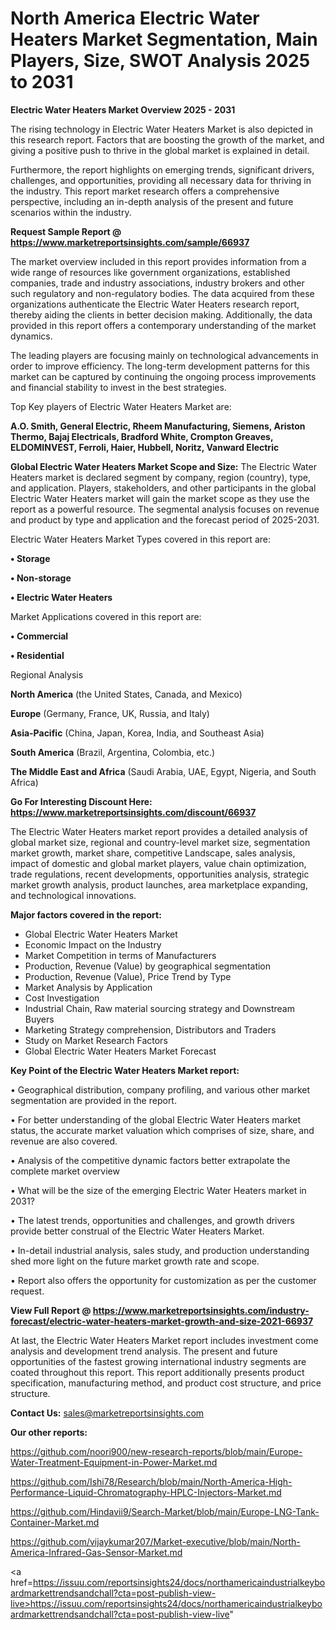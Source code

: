 # North America Electric Water Heaters Market Segmentation, Main Players, Size, SWOT Analysis 2025 to 2031

<Strong> Electric Water Heaters Market Overview 2025 - 2031</strong>

The rising technology in Electric Water Heaters Market is also depicted in this research report. Factors that are boosting the growth of the market, and giving a positive push to thrive in the global market is explained in detail.

Furthermore, the report highlights on emerging trends, significant drivers, challenges, and opportunities, providing all necessary data for thriving in the industry. This report market research offers a comprehensive perspective, including an in-depth analysis of the present and future scenarios within the industry.

<strong>Request Sample Report @ <a href=https://www.marketreportsinsights.com/sample/66937>https://www.marketreportsinsights.com/sample/66937</a></strong>

The market overview included in this report provides information from a wide range of resources like government organizations, established companies, trade and industry associations, industry brokers and other such regulatory and non-regulatory bodies. The data acquired from these organizations authenticate the Electric Water Heaters research report, thereby aiding the clients in better decision making. Additionally, the data provided in this report offers a contemporary understanding of the market dynamics.

The leading players are focusing mainly on technological advancements in order to improve efficiency. The long-term development patterns for this market can be captured by continuing the ongoing process improvements and financial stability to invest in the best strategies.

Top Key players of Electric Water Heaters Market are:

<strong>A.O. Smith, General Electric, Rheem Manufacturing, Siemens, Ariston Thermo, Bajaj Electricals, Bradford White, Crompton Greaves, ELDOMINVEST, Ferroli, Haier, Hubbell, Noritz, Vanward Electric</strong>

<strong><b>Global Electric Water Heaters Market Scope and Size:</b></strong>
The Electric Water Heaters market is declared segment by company, region (country), type, and application. Players, stakeholders, and other participants in the global Electric Water Heaters market will gain the market scope as they use the report as a powerful resource. The segmental analysis focuses on revenue and product by type and application and the forecast period of 2025-2031.

Electric Water Heaters Market Types covered in this report are:

<strong>• Storage

• Non-storage

• Electric Water Heaters</strong>

Market Applications covered in this report are:

<strong>• Commercial

• Residential</strong> 

Regional Analysis

<strong>North America</strong> (the United States, Canada, and Mexico)

<strong>Europe</strong> (Germany, France, UK, Russia, and Italy)

<strong>Asia-Pacific</strong> (China, Japan, Korea, India, and Southeast Asia)

<strong>South America</strong> (Brazil, Argentina, Colombia, etc.)

<strong>The Middle East and Africa</strong> (Saudi Arabia, UAE, Egypt, Nigeria, and South Africa)

<strong>Go For Interesting Discount Here: <a href=https://www.marketreportsinsights.com/discount/66937>https://www.marketreportsinsights.com/discount/66937</a></strong>

The Electric Water Heaters market report provides a detailed analysis of global market size, regional and country-level market size, segmentation market growth, market share, competitive Landscape, sales analysis, impact of domestic and global market players, value chain optimization, trade regulations, recent developments, opportunities analysis, strategic market growth analysis, product launches, area marketplace expanding, and technological innovations.

<strong><b>Major factors covered in the report:</b></strong>
<ul>
  <li>Global Electric Water Heaters Market </li>
  <li>Economic Impact on the Industry</li>
  <li>Market Competition in terms of Manufacturers</li>
  <li>Production, Revenue (Value) by geographical segmentation</li>
  <li>Production, Revenue (Value), Price Trend by Type</li>
  <li>Market Analysis by Application</li>
  <li>Cost Investigation</li>
  <li>Industrial Chain, Raw material sourcing strategy and Downstream Buyers</li>
  <li>Marketing Strategy comprehension, Distributors and Traders</li>
  <li>Study on Market Research Factors</li>
  <li>Global Electric Water Heaters Market Forecast</li>
</ul>

<strong><b>Key Point of the Electric Water Heaters Market report:</b></strong>

• Geographical distribution, company profiling, and various other market segmentation are provided in the report.

• For better understanding of the global Electric Water Heaters market status, the accurate market valuation which comprises of size, share, and revenue are also covered.

• Analysis of the competitive dynamic factors better extrapolate the complete market overview

• What will be the size of the emerging Electric Water Heaters market in 2031?

• The latest trends, opportunities and challenges, and growth drivers provide better construal of the Electric Water Heaters Market.

• In-detail industrial analysis, sales study, and production understanding shed more light on the future market growth rate and scope.

• Report also offers the opportunity for customization as per the customer request.

<strong><b>View Full Report @ <a href=https://www.marketreportsinsights.com/industry-forecast/electric-water-heaters-market-growth-and-size-2021-66937>https://www.marketreportsinsights.com/industry-forecast/electric-water-heaters-market-growth-and-size-2021-66937</a></b></strong>


At last, the Electric Water Heaters Market report includes investment come analysis and development trend analysis. The present and future opportunities of the fastest growing international industry segments are coated throughout this report. This report additionally presents product specification, manufacturing method, and product cost structure, and price structure.

<strong>Contact Us:</strong>
sales@marketreportsinsights.com

<strong>Our other reports:</strong>

<a href=https://github.com/noori900/new-research-reports/blob/main/Europe-Water-Treatment-Equipment-in-Power-Market.md>https://github.com/noori900/new-research-reports/blob/main/Europe-Water-Treatment-Equipment-in-Power-Market.md</a>

<a href=https://github.com/Ishi78/Research/blob/main/North-America-High-Performance-Liquid-Chromatography-HPLC-Injectors-Market.md>https://github.com/Ishi78/Research/blob/main/North-America-High-Performance-Liquid-Chromatography-HPLC-Injectors-Market.md</a>

<a href=https://github.com/Hindavii9/Search-Market/blob/main/Europe-LNG-Tank-Container-Market.md>https://github.com/Hindavii9/Search-Market/blob/main/Europe-LNG-Tank-Container-Market.md</a>

<a href=https://github.com/vijaykumar207/Market-executive/blob/main/North-America-Infrared-Gas-Sensor-Market.md>https://github.com/vijaykumar207/Market-executive/blob/main/North-America-Infrared-Gas-Sensor-Market.md</a>

<a href=https://issuu.com/reportsinsights24/docs/northamericaindustrialkeyboardmarkettrendsandchall?cta=post-publish-view-live>https://issuu.com/reportsinsights24/docs/northamericaindustrialkeyboardmarkettrendsandchall?cta=post-publish-view-live</a>"
